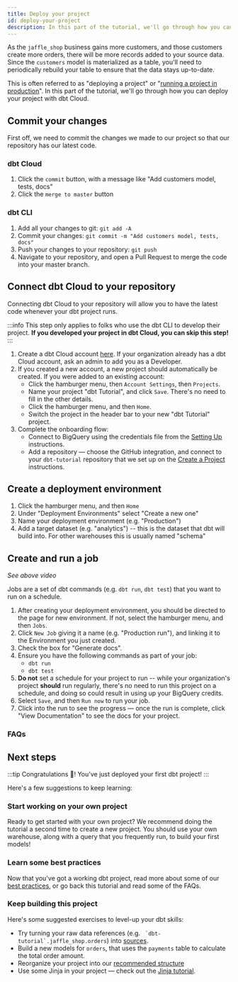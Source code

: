 ```yaml
---
title: Deploy your project
id: deploy-your-project
description: In this part of the tutorial, we'll go through how you can deploy your project with dbt Cloud.
---
```


As the `jaffle_shop` business gains more customers, and those customers create more orders, there will be more records added to your source data. Since the `customers` model is materialized as a table, you'll need to periodically rebuild your table to ensure that the data stays up-to-date.

This is often referred to as "deploying a project" or "[running a project in production](/docs/running-a-dbt-project/running-dbt-in-production)". In this part of the tutorial, we'll go through how you can deploy your project with dbt Cloud.

## Commit your changes
First off, we need to commit the changes we made to our project so that our repository has our latest code.

### dbt Cloud
<LoomVideo id="afd55d89abdc4a77b34deaee90da0813" />

1. Click the `commit` button, with a message like "Add customers model, tests, docs"
2. Click the `merge to master` button

### dbt CLI
<LoomVideo id="b07d7efe3f054e3bb357b4bccd805e70" />

1. Add all your changes to git: `git add -A`
2. Commit your changes: `git commit -m "Add customers model, tests, docs"`
3. Push your changes to your repository: `git push`
4. Navigate to your repository, and open a Pull Request to merge the code into your master branch.

## Connect dbt Cloud to your repository
Connecting dbt Cloud to your repository will allow you to have the latest code whenever your dbt project runs.

:::info
This step only applies to folks who use the dbt CLI to develop their project. <strong>If you developed your project in dbt Cloud, you can skip this step!</strong>
:::

<LoomVideo id="48abd56ec909405cbc76f4946e930a43" />

1. Create a dbt Cloud account [here](https://cloud.getdbt.com/signup/). If your organization already has a dbt Cloud account, ask an admin to add you as a Developer.
2. If you created a new account, a new project should automatically be created. If you were added to an existing account:
    * Click the hamburger menu, then `Account Settings`, then `Projects`.
    * Name your project "dbt Tutorial", and click `Save`. There's no need to fill
    in the other details.
    * Click the hamburger menu, and then `Home`.
    * Switch the project in the header bar to your new "dbt Tutorial" project.
3. Complete the onboarding flow:
    * Connect to BigQuery using the credentials file from the [Setting Up](/tutorial/getting-set-up) instructions.
    * Add a repository — choose the GitHub integration, and connect to your `dbt-tutorial` repository that we set up on the [Create a Project](/tutorial/create-a-project-dbt-cli) instructions.


## Create a deployment environment
<LoomVideo id="bb6ea5b628ef4d019f9167f6ddf738cc" />

1. Click the hamburger menu, and then `Home`
2. Under "Deployment Environments" select "Create a new one"
3. Name your deployment environment (e.g. "Production")
4. Add a target dataset (e.g. "analytics") -- this is the dataset that dbt will build into. For other warehouses this is usually named "schema"

## Create and run a job
_See above video_

Jobs are a set of dbt commands (e.g. `dbt run`, `dbt test`) that you want to run on a schedule.

1. After creating your deployment environment, you should be directed to the page for new environment. If not, select the hamburger menu, and then `Jobs`.
2. Click `New Job` giving it a name (e.g. "Production run"), and linking it to the Environment you just created.
3. Check the box for "Generate docs".
4. Ensure you have the following commands as part of your job:
      * `dbt run`
      * `dbt test`
5. **Do not** set a schedule for your project to run -- while your organization's project **should** run regularly, there's no need to run this project on a schedule, and doing so could result in using up your BigQuery credits.
6. Select `Save`, and then `Run now` to run your job.
7. Click into the run to see the progress — once the run is complete, click "View Documentation" to see the docs for your project.

### FAQs
<FAQ src="failed-prod-run" />

## Next steps

:::tip
Congratulations 🎉! You've just deployed your first dbt project!
:::

Here's a few suggestions to keep learning:

### Start working on your own project
Ready to get started with your own project? We recommend doing the tutorial a second time to create a new project. You should use your own warehouse, along with a query that you frequently run, to build your first models!

### Learn some best practices
Now that you've got a working dbt project, read more about some of our [best practices](/docs/guides/best-practices), or go back this tutorial and read some of the FAQs.

### Keep building this project
Here's some suggested exercises to level-up your dbt skills:
* Try turning your raw data references (e.g. `` `dbt-tutorial`.jaffle_shop.orders``) into [sources](/docs/building-a-dbt-project/using-sources).
* Build a new models for `orders`, that uses the `payments` table to calculate the total order amount.
* Reorganize your project into our [recommended structure](https://discourse.getdbt.com/t/how-we-structure-our-dbt-projects/355)
* Use some Jinja in your project — check out the [Jinja tutorial](/tutorial/using-jinja).
